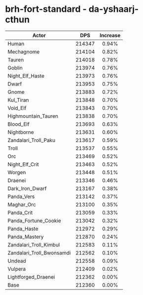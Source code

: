 # brh-fort-standard - da-yshaarj-cthun
| Actor | DPS | Increase |
|---|:---:|:---:|
|Human|214347|0.94%|
|Mechagnome|214104|0.82%|
|Tauren|214018|0.78%|
|Goblin|213974|0.76%|
|Night_Elf_Haste|213973|0.76%|
|Dwarf|213953|0.75%|
|Gnome|213883|0.72%|
|Kul_Tiran|213848|0.70%|
|Void_Elf|213843|0.70%|
|Highmountain_Tauren|213838|0.70%|
|Blood_Elf|213693|0.63%|
|Nightborne|213631|0.60%|
|Zandalari_Troll_Paku|213617|0.59%|
|Troll|213537|0.55%|
|Orc|213469|0.52%|
|Night_Elf_Crit|213463|0.52%|
|Worgen|213448|0.51%|
|Draenei|213346|0.46%|
|Dark_Iron_Dwarf|213167|0.38%|
|Panda_Vers|213142|0.37%|
|Maghar_Orc|213100|0.35%|
|Panda_Crit|213059|0.33%|
|Panda_Fortune_Cookie|213042|0.32%|
|Panda_Haste|212972|0.29%|
|Panda_Mastery|212870|0.24%|
|Zandalari_Troll_Kimbul|212583|0.11%|
|Zandalari_Troll_Bwonsamdi|212562|0.10%|
|Undead|212558|0.09%|
|Vulpera|212409|0.02%|
|Lightforged_Draenei|212362|0.00%|
|Base|212360|0.00%|
